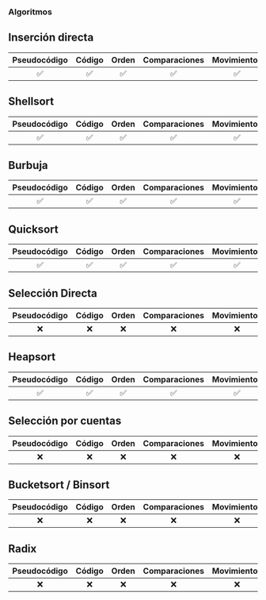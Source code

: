 ### Algoritmos

## Inserción directa
|Pseudocódigo|Código|Orden|Comparaciones|Movimientos|Comentarios|
|:----------:|:----:|:---:|:-----------:|:------------:|:---------:|
|     ✅      |  ✅   |  ✅  |      ✅      |      ✅       |     ✅     |

## Shellsort
|Pseudocódigo|Código|Orden|Comparaciones|Movimientos|Comentarios|
|:----------:|:----:|:---:|:-----------:|:------------:|:---------:|
|     ✅      |  ✅   |  ✅  |      ✅      |      ✅       |     ✅     |

## Burbuja
|Pseudocódigo|Código|Orden|Comparaciones|Movimientos|Comentarios|
|:----------:|:----:|:---:|:-----------:|:------------:|:---------:|
|     ✅      |  ✅   |  ✅  |      ✅      |      ✅       |     ✅     |

## Quicksort
|Pseudocódigo|Código|Orden|Comparaciones|Movimientos|Comentarios|
|:----------:|:----:|:---:|:-----------:|:------------:|:---------:|
|     ✅      |  ✅   |  ✅  |      ✅      |      ✅       |     ✅     |

## Selección Directa
|Pseudocódigo|Código|Orden|Comparaciones|Movimientos|Comentarios|
|:----------:|:----:|:---:|:-----------:|:------------:|:---------:|
|     ❌      |  ❌   |  ❌  |      ❌      |      ❌       |     ❌     |

## Heapsort
|Pseudocódigo|Código|Orden|Comparaciones|Movimientos|Comentarios|
|:----------:|:----:|:---:|:-----------:|:------------:|:---------:|
|     ✅      |  ✅   |  ✅  |      ✅      |      ✅       |     ✅     |

## Selección por cuentas
|Pseudocódigo|Código|Orden|Comparaciones|Movimientos|Comentarios|
|:----------:|:----:|:---:|:-----------:|:------------:|:---------:|
|     ❌      |  ❌   |  ❌  |      ❌      |      ❌       |     ❌     |

## Bucketsort / Binsort
|Pseudocódigo|Código|Orden|Comparaciones|Movimientos|Comentarios|
|:----------:|:----:|:---:|:-----------:|:------------:|:---------:|
|     ❌      |  ❌   |  ❌  |      ❌      |      ❌       |     ❌     |

## Radix
|Pseudocódigo|Código|Orden|Comparaciones|Movimientos|Comentarios|
|:----------:|:----:|:---:|:-----------:|:------------:|:---------:|
|     ❌      |  ❌   |  ❌  |      ❌      |      ❌       |     ❌     |

